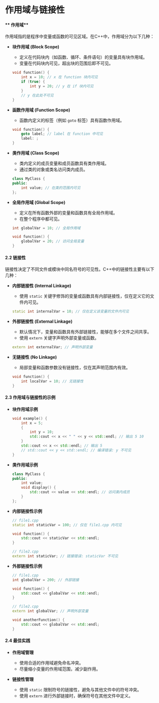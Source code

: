 # 作用域与链接性

#### ** 作用域**

作用域指的是程序中变量或函数的可见区域。在C++中，作用域分为以下几种：

- **块作用域 (Block Scope)**
  - 定义在代码块内（如函数、循环、条件语句）的变量具有块作用域。
  - 变量在代码块内可见，超出块的范围后即不可见。
  ```cpp
  void function() {
      int x = 10; // x 在 function 块内可见
      if (true) {
          int y = 20; // y 在 if 块内可见
      }
      // y 在此处不可见
  }
  ```

- **函数作用域 (Function Scope)**
  - 函数内定义的标签（例如 `goto` 标签）具有函数作用域。
  ```cpp
  void function() {
      goto label; // label 在 function 中可见
      label: ;
  }
  ```

- **类作用域 (Class Scope)**
  - 类内定义的成员变量和成员函数具有类作用域。
  - 通过类的对象或类名访问类内成员。
  ```cpp
  class MyClass {
  public:
      int value; // 在类的范围内可见
  };
  ```

- **全局作用域 (Global Scope)**
  - 定义在所有函数外部的变量和函数具有全局作用域。
  - 在整个程序中都可见。
  ```cpp
  int globalVar = 10; // 全局作用域

  void function() {
      globalVar = 20; // 访问全局变量
  }
  ```

#### **2.2 链接性**

链接性决定了不同文件或模块中同名符号的可见性。C++中的链接性主要有以下几种：

- **内部链接性 (Internal Linkage)**
  - 使用 `static` 关键字修饰的变量或函数具有内部链接性，仅在定义它的文件内可见。
  ```cpp
  static int internalVar = 10; // 仅在定义该变量的文件内可见
  ```

- **外部链接性 (External Linkage)**
  - 默认情况下，变量和函数具有外部链接性，能够在多个文件之间共享。
  - 使用 `extern` 关键字声明外部变量或函数。
  ```cpp
  extern int externalVar; // 声明外部变量
  ```

- **无链接性 (No Linkage)**
  - 局部变量和函数参数没有链接性，仅在其声明范围内有效。
  ```cpp
  void function() {
      int localVar = 10; // 无链接性
  }
  ```

#### **2.3 作用域与链接性的示例**

- **块作用域示例**
  ```cpp
  void example() {
      int x = 5;
      {
          int y = 10;
          std::cout << x << " " << y << std::endl; // 输出 5 10
      }
      std::cout << x << std::endl; // 输出 5
      // std::cout << y << std::endl; // 编译错误: y 不可见
  }
  ```

- **类作用域示例**
  ```cpp
  class MyClass {
  public:
      int value;
      void display() {
          std::cout << value << std::endl; // 访问类内成员
      }
  };
  ```

- **内部链接性示例**
  ```cpp
  // file1.cpp
  static int staticVar = 100; // 仅在 file1.cpp 内可见

  void function() {
      std::cout << staticVar << std::endl;
  }
  ```

  ```cpp
  // file2.cpp
  extern int staticVar; // 链接错误: staticVar 不可见
  ```

- **外部链接性示例**
  ```cpp
  // file1.cpp
  int globalVar = 200; // 外部链接

  void function() {
      std::cout << globalVar << std::endl;
  }
  ```

  ```cpp
  // file2.cpp
  extern int globalVar; // 声明外部变量

  void anotherFunction() {
      std::cout << globalVar << std::endl;
  }
  ```

#### **2.4 最佳实践**

- **作用域管理**
  - 使用合适的作用域避免命名冲突。
  - 尽量缩小变量的作用域范围，减少副作用。
  
- **链接性管理**
  - 使用 `static` 限制符号的链接性，避免与其他文件中的符号冲突。
  - 使用 `extern` 进行外部链接时，确保符号在其他文件中定义。

